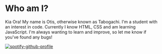 <html>
<body>
    <h1> Who am I?</h1>
    <p> Kia Ora! My name is Otis, otherwise known as Tabogachi. I'm a student with an interest in code.
            Currently I know HTML, CSS and am learning JavaScript. I'm always wanting to learn and improve, so let me know if you've found any bugs!</p>
</body>
</html>

[![spotify-github-profile](https://spotify-github-profile.vercel.app/api/view?uid=xyeng2f79a42skdqpzy8yt6bo&cover_image=true)](https://github.com/kittinan/spotify-github-profile)
